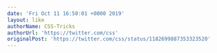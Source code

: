 ```yaml
---
date: 'Fri Oct 11 16:50:01 +0000 2019'
layout: like
authorName: CSS-Tricks
authorUrl: 'https://twitter.com/css'
originalPost: 'https://twitter.com/css/status/1182699887353323520'
---
```

